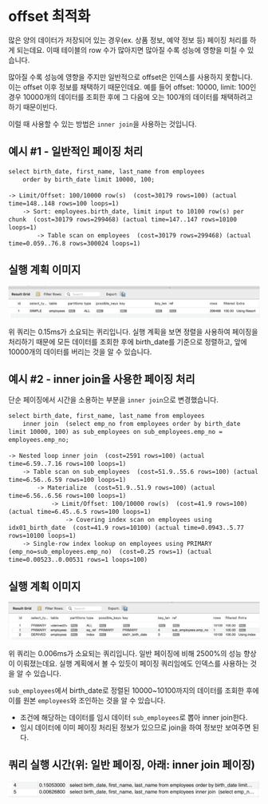 # offset 최적화

많은 양의 데이터가 저장되어 있는 경우(ex. 상품 정보, 예약 정보 등) 페이징 처리를 하게 되는데요. 이때 테이블의 row 수가 많아지면 많아질 수록 성능에 영향을 미칠 수 있습니다.

많아질 수록 성능에 영향을 주지만 일반적으로 offset은 인덱스를 사용하지 못합니다.
이는 offset 이후 정보를 채택하기 때문인데요. 예를 들어 offset: 10000, limit: 100인 경우 10000개의 데이터를 조회한 후에 그 다음에 오는 100개의 데이터를 채택하려고 하기 때문이빈다.

이럴 때 사용할 수 있는 방법은 `inner join`을 사용하는 것입니다.

## 예시 #1 - 일반적인 페이징 처리
```
select birth_date, first_name, last_name from employees
	order by birth_date limit 10000, 100;

-> Limit/Offset: 100/10000 row(s)  (cost=30179 rows=100) (actual time=148..148 rows=100 loops=1)
    -> Sort: employees.birth_date, limit input to 10100 row(s) per chunk  (cost=30179 rows=299468) (actual time=147..147 rows=10100 loops=1)
        -> Table scan on employees  (cost=30179 rows=299468) (actual time=0.059..76.8 rows=300024 loops=1)
```

## 실행 계획 이미지
![](./images/not-inner-join.png)

위 쿼리는 0.15ms가 소요되는 퀴리입니다.
실행 계획을 보면 정렬을 사용하여 페이징을 처리하기 때문에 모든 데이터를 조회한 후에 birth_date를 기준으로 정렬하고, 앞에 10000개의 데이터를 버리는 것을 알 수 있습니다.

## 예시 #2 - inner join을 사용한 페이징 처리

단순 페이징에서 시간을 소용하는 부분을 `inner join`으로 변경했습니다.

```
select birth_date, first_name, last_name from employees
	inner join  (select emp_no from employees order by birth_date limit 10000, 100) as sub_employees on sub_employees.emp_no = employees.emp_no;

-> Nested loop inner join  (cost=2591 rows=100) (actual time=6.59..7.16 rows=100 loops=1)
    -> Table scan on sub_employees  (cost=51.9..55.6 rows=100) (actual time=6.56..6.59 rows=100 loops=1)
        -> Materialize  (cost=51.9..51.9 rows=100) (actual time=6.56..6.56 rows=100 loops=1)
            -> Limit/Offset: 100/10000 row(s)  (cost=41.9 rows=100) (actual time=6.45..6.5 rows=100 loops=1)
                -> Covering index scan on employees using idx01_birth_date  (cost=41.9 rows=10100) (actual time=0.0943..5.77 rows=10100 loops=1)
    -> Single-row index lookup on employees using PRIMARY (emp_no=sub_employees.emp_no)  (cost=0.25 rows=1) (actual time=0.00523..0.00531 rows=1 loops=100)
```

## 실행 계획 이미지
![](./images/inner-join.png)

위 쿼리는 0.006ms가 소요되는 쿼리입니다. 일반 페이징에 비해 2500%의 성능 향상이 이뤄졌는데요. 실행 계획에서 볼 수 있듯이 페이징 쿼리임에도 인덱스를 사용하는 것을 알 수 있습니다.

`sub_employees`에서 birth_date로 정렬된 10000~10100까지의 데이터를 조회한 후에 이를 원본 `employees`와 조인하는 것을 알 수 있습니다.
- 조건에 해당하는 데이터를 임시 데이터 `sub_employees`로 뽑아 inner join한다.
- 임시 데이터에 이미 페이징 처리된 정보가 있으므로 join을 하여 정보만 보여주면 된다.

## 쿼리 실행 시간(위: 일반 페이징, 아래: inner join 페이징)
![](./images/duration.png)
